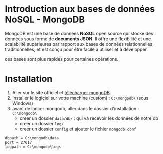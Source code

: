 # Introduction aux bases de données NoSQL - MongoDB
MongoDB est une base de données **NoSQL** open source qui stocke des données sous forme de **documents JSON**. Il offre une flexibilité et une scalabilité supérieures par rapport aux bases de données relationnelles traditionnelles, et est conçu pour être facile à utiliser et à développer.

ces bases sont plus rapides pour certaines opérations.

# Installation
1. Aller sur le site officiel et [télécharger mongoDB](https://www.mongodb.com/try/download/community).
2. Installer le logiciel sur votre machine (custom) : `C:\mongodb\` (sous Windows)
3. avant de lancer mongodb, aller dans le dossier d'installation : `C:\mongodb\`
    * creer un dossier `data/db/` : qui va recevoir les données de notre db
    * creer un dossier `log/`
    * creer un dossier `config` et ajouter le fichier `mongodb.conf`
```
dbpath = C:\mongodb\data
port = 27017
logpath = C:\mongodb\logs
```

